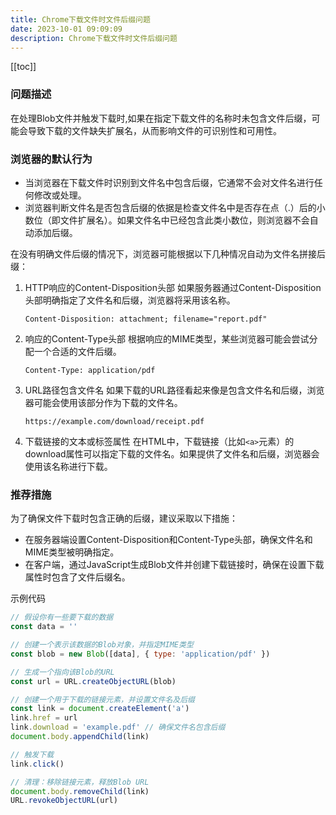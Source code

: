 ```yaml
---
title: Chrome下载文件时文件后缀问题
date: 2023-10-01 09:09:09
description: Chrome下载文件时文件后缀问题
---
```


[[toc]]

### 问题描述

在处理Blob文件并触发下载时,如果在指定下载文件的名称时未包含文件后缀，可能会导致下载的文件缺失扩展名，从而影响文件的可识别性和可用性。

### 浏览器的默认行为

- 当浏览器在下载文件时识别到文件名中包含后缀，它通常不会对文件名进行任何修改或处理。
- 浏览器判断文件名是否包含后缀的依据是检查文件名中是否存在点（.）后的小数位（即文件扩展名）。如果文件名中已经包含此类小数位，则浏览器不会自动添加后缀。

在没有明确文件后缀的情况下，浏览器可能根据以下几种情况自动为文件名拼接后缀：

1. HTTP响应的Content-Disposition头部
   如果服务器通过Content-Disposition头部明确指定了文件名和后缀，浏览器将采用该名称。

   `Content-Disposition: attachment; filename="report.pdf"`

2. 响应的Content-Type头部
   根据响应的MIME类型，某些浏览器可能会尝试分配一个合适的文件后缀。

   `Content-Type: application/pdf`

3. URL路径包含文件名
   如果下载的URL路径看起来像是包含文件名和后缀，浏览器可能会使用该部分作为下载的文件名。

   `https://example.com/download/receipt.pdf`

4. 下载链接的文本或标签属性
   在HTML中，下载链接（比如`<a>`元素）的download属性可以指定下载的文件名。如果提供了文件名和后缀，浏览器会使用该名称进行下载。

### 推荐措施

为了确保文件下载时包含正确的后缀，建议采取以下措施：

- 在服务器端设置Content-Disposition和Content-Type头部，确保文件名和MIME类型被明确指定。
- 在客户端，通过JavaScript生成Blob文件并创建下载链接时，确保在设置下载属性时包含了文件后缀名。

示例代码

```javascript
// 假设你有一些要下载的数据
const data = ''

// 创建一个表示该数据的Blob对象，并指定MIME类型
const blob = new Blob([data], { type: 'application/pdf' })

// 生成一个指向该Blob的URL
const url = URL.createObjectURL(blob)

// 创建一个用于下载的链接元素，并设置文件名及后缀
const link = document.createElement('a')
link.href = url
link.download = 'example.pdf' // 确保文件名包含后缀
document.body.appendChild(link)

// 触发下载
link.click()

// 清理：移除链接元素，释放Blob URL
document.body.removeChild(link)
URL.revokeObjectURL(url)
```
